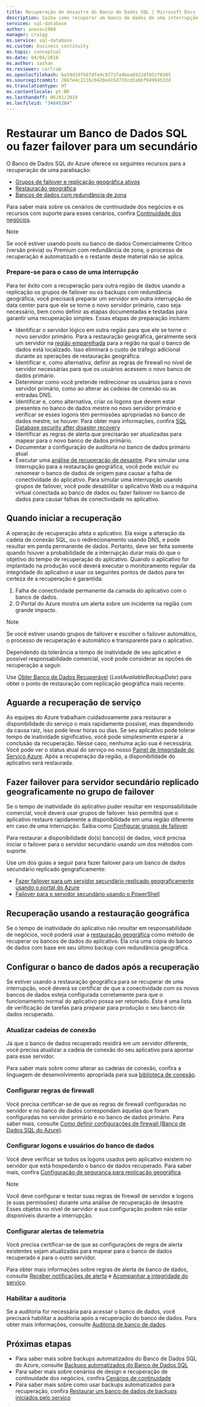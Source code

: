 ```yaml
---
title: Recuperação de desastre do Banco de Dados SQL | Microsoft Docs
description: Saiba como recuperar um banco de dados de uma interrupção do datacenter regional ou de uma falha com os recursos de Restauração geográfica e Replicação geográfica ativa do Banco de dados SQL do Azure.
services: sql-database
author: anosov1960
manager: craigg
ms.service: sql-database
ms.custom: business continuity
ms.topic: conceptual
ms.date: 04/04/2018
ms.author: sashan
ms.reviewer: carlrab
ms.openlocfilehash: ba59d39fb07dfe9c9772fa4bea6922df052f0385
ms.sourcegitcommit: 266fe4c2216c0420e415d733cd3abbf94994533d
ms.translationtype: HT
ms.contentlocale: pt-BR
ms.lasthandoff: 06/01/2018
ms.locfileid: "34645204"
---
```

# <a name="restore-an-azure-sql-database-or-failover-to-a-secondary"></a>Restaurar um Banco de Dados SQL ou fazer failover para um secundário
O Banco de Dados SQL do Azure oferece os seguintes recursos para a recuperação de uma paralisação:

* [Grupos de failover e replicação geográfica ativos](sql-database-geo-replication-overview.md)
* [Restauração geográfica](sql-database-recovery-using-backups.md#point-in-time-restore)
* [Bancos de dados com redundância de zona](sql-database-high-availability.md)

Para saber mais sobre os cenários de continuidade dos negócios e os recursos com suporte para esses cenários, confira [Continuidade dos negócios](sql-database-business-continuity.md).

> [!NOTE]
> Se você estiver usando pools ou banco de dados Comercialmente Crítico (versão prévia) ou Premium com redundância de zona, o processo de recuperação é automatizado e o restante deste material não se aplica. 

### <a name="prepare-for-the-event-of-an-outage"></a>Prepare-se para o caso de uma interrupção
Para ter êxito com a recuperação para outra região de dados usando a replicação os grupos de failover ou os backups com redundância geográfica, você precisará preparar um servidor em outra interrupção de data center para que ele se torne o novo servidor primário, caso seja necessário, bem como definir as etapas documentadas e testadas para garantir uma recuperação simples. Essas etapas de preparação incluem:

* Identificar o servidor lógico em outra região para que ele se torne o novo servidor primário. Para a restauração geográfica, geralmente será um servidor na [região emparelhada](../best-practices-availability-paired-regions.md) para a região na qual o banco de dados está localizado. Isso eliminará o custo de tráfego adicional durante as operações de restauração geográfica.
* Identificar e, como alternativa, definir as regras de firewall no nível de servidor necessárias para que os usuários acessem o novo banco de dados primário.
* Determinar como você pretende redirecionar os usuários para o novo servidor primário, como ao alterar as cadeias de conexão ou as entradas DNS.
* Identificar e, como alternativa, criar os logons que devem estar presentes no banco de dados mestre no novo servidor primário e verificar se esses logons têm permissões apropriadas no banco de dados mestre, se houver. Para obter mais informações, confira [SQL Database security after disaster recovery](sql-database-geo-replication-security-config.md)
* Identificar as regras de alerta que precisarão ser atualizadas para mapear para o novo banco de dados primário.
* Documentar a configuração de auditoria no banco de dados primário atual
* Executar uma [análise de recuperação de desastre](sql-database-disaster-recovery-drills.md). Para simular uma interrupção para a restauração geográfica, você pode excluir ou renomear o banco de dados de origem para causar a falha de conectividade do aplicativo. Para simular uma interrupção usando grupos de failover, você pode desabilitar o aplicativo Web ou a máquina virtual conectada ao banco de dados ou fazer failover no banco de dados para causar falhas de conectividade no aplicativo.

## <a name="when-to-initiate-recovery"></a>Quando iniciar a recuperação
A operação de recuperação afeta o aplicativo. Ela exige a alteração da cadeia de conexão SQL, ou o redirecionamento usando DNS, e pode resultar em perda permanente de dados. Portanto, deve ser feita somente quando houver a probabilidade de a interrupção durar mais do que o objetivo do tempo de recuperação do aplicativo. Quando o aplicativo for implantado na produção você deverá executar o monitoramento regular da integridade do aplicativo e usar os seguintes pontos de dados para ter certeza de a recuperação é garantida:

1. Falha de conectividade permanente da camada do aplicativo com o banco de dados.
2. O Portal do Azure mostra um alerta sobre um incidente na região com grande impacto.

> [!NOTE]
> Se você estiver usando grupos de failover e escolher o failover automático, o processo de recuperação é automático e transparente para o aplicativo. 

Dependendo da tolerância a tempo de inatividade de seu aplicativo e possível responsabilidade comercial, você pode considerar as opções de recuperação a seguir.

Use [Obter Banco de Dados Recuperável](https://msdn.microsoft.com/library/dn800985.aspx) (*LastAvailableBackupDate*) para obter o ponto de restauração com replicação geográfica mais recente.

## <a name="wait-for-service-recovery"></a>Aguarde a recuperação de serviço
As equipes do Azure trabalham cuidadosamente para restaurar a disponibilidade do serviço o mais rapidamente possível, mas dependendo da causa raiz, isso pode levar horas ou dias.  Se seu aplicativo pode tolerar tempo de inatividade significativo, você pode simplesmente esperar a conclusão da recuperação. Nesse caso, nenhuma ação sua é necessária. Você pode ver o status atual do serviço no nosso [Painel de Integridade do Serviço Azure](https://azure.microsoft.com/status/). Após a recuperação da região, a disponibilidade do aplicativo será restaurada.

## <a name="fail-over-to-geo-replicated-secondary-server-in-the-failover-group"></a>Fazer failover para servidor secundário replicado geograficamente no grupo de failover
Se o tempo de inatividade do aplicativo puder resultar em responsabilidade comercial, você deverá usar grupos de failover. Isso permitirá que o aplicativo restaure rapidamente a disponibilidade em uma região diferente em caso de uma interrupção. Saiba como [Configurar grupos de failover](sql-database-geo-replication-portal.md).

Para restaurar a disponibilidade do(s) banco(s) de dados, você precisa iniciar o failover para o servidor secundário usando um dos métodos com suporte.

Use um dos guias a seguir para fazer failover para um banco de dados secundário replicado geograficamente:

* [Fazer failover para um servidor secundário replicado geograficamente usando o portal do Azure](sql-database-geo-replication-portal.md)
* [Failover para o servidor secundário usando o PowerShell](scripts/sql-database-setup-geodr-and-failover-database-powershell.md)

## <a name="recover-using-geo-restore"></a>Recuperação usando a restauração geográfica
Se o tempo de inatividade do aplicativo não resultar em responsabilidade de negócios, você poderá usar a [restauração geográfica](sql-database-recovery-using-backups.md) como método de recuperar os bancos de dados do aplicativo. Ela cria uma cópia do banco de dados com base em seu último backup com redundância geográfica.

## <a name="configure-your-database-after-recovery"></a>Configurar o banco de dados após a recuperação
Se estiver usando a restauração geográfica para se recuperar de uma interrupção, você deverá se certificar de que a conectividade com os novos bancos de dados esteja configurada corretamente para que o funcionamento normal do aplicativo possa ser retomado. Esta é uma lista de verificação de tarefas para preparar para produção o seu banco de dados recuperado.

### <a name="update-connection-strings"></a>Atualizar cadeias de conexão
Já que o banco de dados recuperado residirá em um servidor diferente, você precisa atualizar a cadeia de conexão do seu aplicativo para apontar para esse servidor.

Para saber mais sobre como alterar as cadeias de conexão, confira a linguagem de desenvolvimento apropriada para sua [biblioteca de conexão](sql-database-libraries.md).

### <a name="configure-firewall-rules"></a>Configurar regras de firewall
Você precisa certificar-se de que as regras de firewall configuradas no servidor e no banco de dados correspondam àquelas que foram configuradas no servidor primário e no banco de dados primário. Para saber mais, consulte [Como definir configurações de firewall (Banco de Dados SQL do Azure)](sql-database-configure-firewall-settings.md).

### <a name="configure-logins-and-database-users"></a>Configurar logons e usuários do banco de dados
Você deve verificar se todos os logons usados pelo aplicativo existem no servidor que está hospedando o banco de dados recuperado. Para saber mais, confira [Configuração de segurança para replicação geográfica](sql-database-geo-replication-security-config.md).

> [!NOTE]
> Você deve configurar e testar suas regras de firewall de servidor e logons (e suas permissões) durante uma análise de recuperação de desastre. Esses objetos no nível de servidor e sua configuração podem não estar disponíveis durante a interrupção.
> 
> 

### <a name="setup-telemetry-alerts"></a>Configurar alertas de telemetria
Você precisa certificar-se de que as configurações de regra de alerta existentes sejam atualizadas para mapear para o banco de dados recuperado e para o outro servidor.

Para obter mais informações sobre regras de alerta de banco de dados, consulte [Receber notificações de alerta](../monitoring-and-diagnostics/insights-receive-alert-notifications.md) e [Acompanhar a integridade do serviço](../monitoring-and-diagnostics/insights-service-health.md).

### <a name="enable-auditing"></a>Habilitar a auditoria
Se a auditoria for necessária para acessar o banco de dados, você precisará habilitar a auditoria após a recuperação do banco de dados. Para obter mais informações, consulte [Auditoria de banco de dados](sql-database-auditing.md).

## <a name="next-steps"></a>Próximas etapas
* Para saber mais sobre backups automatizados do Banco de Dados SQL do Azure, consulte [Backups automatizados do Banco de Dados SQL](sql-database-automated-backups.md)
* Para saber mais sobre cenários de design e recuperação de continuidade dos negócios, confira [Cenários de continuidade](sql-database-business-continuity.md)
* Para saber mais sobre como usar backups automatizados para recuperação, confira [Restaurar um banco de dados de backups iniciados pelo serviço](sql-database-recovery-using-backups.md)

